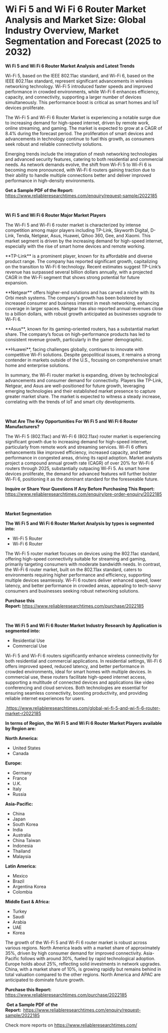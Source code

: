 <p><h1>Wi Fi 5 and Wi Fi 6 Router Market Analysis and Market Size: Global Industry Overview, Market Segmentation and Forecast (2025 to 2032)</h1></p><p><strong>Wi Fi 5 and Wi Fi 6 Router Market Analysis and Latest Trends</strong></p>
<p><p>Wi-Fi 5, based on the IEEE 802.11ac standard, and Wi-Fi 6, based on the IEEE 802.11ax standard, represent significant advancements in wireless networking technology. Wi-Fi 5 introduced faster speeds and improved performance in crowded environments, while Wi-Fi 6 enhances efficiency, capacity, and connectivity, supporting a larger number of devices simultaneously. This performance boost is critical as smart homes and IoT devices proliferate.</p><p>The Wi-Fi 5 and Wi-Fi 6 Router Market is experiencing a notable surge due to increasing demand for high-speed internet, driven by remote work, online streaming, and gaming. The market is expected to grow at a CAGR of 8.4% during the forecast period. The proliferation of smart devices and advancements in technology continue to fuel this growth, as consumers seek robust and reliable connectivity solutions. </p><p>Emerging trends include the integration of mesh networking technologies and advanced security features, catering to both residential and commercial needs. As network demands evolve, the shift from Wi-Fi 5 to Wi-Fi 6 is becoming more pronounced, with Wi-Fi 6 routers gaining traction due to their ability to handle multiple connections better and deliver improved performance in high-density environments.</p></p>
<p><strong>Get a Sample PDF of the Report:&nbsp;</strong> <a href="https://www.reliableresearchtimes.com/enquiry/request-sample/2022185?utm_campaign=1420&utm_medium=2&utm_source=Github&utm_content=ia&utm_term=29032025&utm_id=wi-fi-5-and-wi-fi-6-router">https://www.reliableresearchtimes.com/enquiry/request-sample/2022185</a></p>
<p>&nbsp;</p>
<p><strong>Wi Fi 5 and Wi Fi 6 Router Major Market Players</strong></p>
<p><p>The Wi-Fi 5 and Wi-Fi 6 router market is characterized by intense competition among major players including TP-Link, Skyworth Digital, D-Link, Tenda, Netgear, Asus, Huawei, Qihoo 360, Gee, and Xiaomi. This market segment is driven by the increasing demand for high-speed internet, especially with the rise of smart home devices and remote working.</p><p>**TP-Link** is a prominent player, known for its affordable and diverse product range. The company has reported significant growth, capitalizing on the transition to Wi-Fi 6 technology. Recent estimates suggest TP-Link’s revenue has surpassed several billion dollars annually, with a projected CAGR in the Wi-Fi segment that shows strong potential for future expansion.</p><p>**Netgear** offers higher-end solutions and has carved a niche with its Orbi mesh systems. The company's growth has been bolstered by increased consumer and business interest in mesh networking, enhancing coverage in larger spaces. Netgear has also reported annual revenues close to a billion dollars, with robust growth anticipated as businesses upgrade to Wi-Fi 6.</p><p>**Asus**, known for its gaming-oriented routers, has a substantial market share. The company’s focus on high-performance products has led to consistent revenue growth, particularly in the gamer demographic. </p><p>**Huawei**, facing challenges globally, continues to innovate with competitive Wi-Fi solutions. Despite geopolitical issues, it remains a strong contender in markets outside of the U.S., focusing on comprehensive smart home and enterprise solutions.</p><p>In summary, the Wi-Fi router market is expanding, driven by technological advancements and consumer demand for connectivity. Players like TP-Link, Netgear, and Asus are well-positioned for future growth, leveraging emerging technologies and their established market presence to capture greater market share. The market is expected to witness a steady increase, correlating with the trends of IoT and smart city developments.</p></p>
<p>&nbsp;</p>
<p><strong>What Are The Key Opportunities For Wi Fi 5 and Wi Fi 6 Router Manufacturers?</strong></p>
<p><p>The Wi-Fi 5 (802.11ac) and Wi-Fi 6 (802.11ax) router market is experiencing significant growth due to increasing demand for high-speed internet, particularly from remote work and streaming services. Wi-Fi 6 offers enhancements like improved efficiency, increased capacity, and better performance in congested areas, driving its rapid adoption. Market analysts project a compound annual growth rate (CAGR) of over 20% for Wi-Fi 6 routers through 2025, substantially outpacing Wi-Fi 5. As smart home devices proliferate, the demand for advanced features will further bolster Wi-Fi 6, positioning it as the dominant standard for the foreseeable future.</p></p>
<p><strong>Inquire or Share Your Questions If Any Before Purchasing This Report:</strong> <a href="https://www.reliableresearchtimes.com/enquiry/pre-order-enquiry/2022185?utm_campaign=1420&utm_medium=2&utm_source=Github&utm_content=ia&utm_term=29032025&utm_id=wi-fi-5-and-wi-fi-6-router">https://www.reliableresearchtimes.com/enquiry/pre-order-enquiry/2022185</a></p>
<p>&nbsp;</p>
<p><strong>Market Segmentation</strong></p>
<p><strong>The Wi Fi 5 and Wi Fi 6 Router Market Analysis by types is segmented into:</strong></p>
<p><ul><li>Wi-Fi 5 Router</li><li>Wi-Fi 6 Router</li></ul></p>
<p><p>The Wi-Fi 5 router market focuses on devices using the 802.11ac standard, offering high-speed connectivity suitable for streaming and gaming, primarily targeting consumers with moderate bandwidth needs. In contrast, the Wi-Fi 6 router market, built on the 802.11ax standard, caters to environments requiring higher performance and efficiency, supporting multiple devices seamlessly. Wi-Fi 6 routers deliver enhanced speed, lower latency, and better performance in crowded areas, appealing to tech-savvy consumers and businesses seeking robust networking solutions.</p></p>
<p><strong>Purchase this Report:&nbsp;</strong><a href="https://www.reliableresearchtimes.com/purchase/2022185?utm_campaign=1420&utm_medium=2&utm_source=Github&utm_content=ia&utm_term=29032025&utm_id=wi-fi-5-and-wi-fi-6-router">https://www.reliableresearchtimes.com/purchase/2022185</a></p>
<p>&nbsp;</p>
<p><strong>The Wi Fi 5 and Wi Fi 6 Router Market Industry Research by Application is segmented into:</strong></p>
<p><ul><li>Residential Use</li><li>Commercial Use</li></ul></p>
<p><p>Wi-Fi 5 and Wi-Fi 6 routers significantly enhance wireless connectivity for both residential and commercial applications. In residential settings, Wi-Fi 6 offers improved speed, reduced latency, and better performance in crowded environments, ideal for smart homes with multiple devices. In commercial use, these routers facilitate high-speed internet access, supporting a multitude of connected devices and applications like video conferencing and cloud services. Both technologies are essential for ensuring seamless connectivity, boosting productivity, and providing reliable internet experiences for users.</p></p>
<p><a href="https://www.reliableresearchtimes.com/global-wi-fi-5-and-wi-fi-6-router-market-r2022185?utm_campaign=1420&utm_medium=2&utm_source=Github&utm_content=ia&utm_term=29032025&utm_id=wi-fi-5-and-wi-fi-6-router">&nbsp;https://www.reliableresearchtimes.com/global-wi-fi-5-and-wi-fi-6-router-market-r2022185</a></p>
<p><strong>In terms of Region, the Wi Fi 5 and Wi Fi 6 Router Market Players available by Region are:</strong></p>
<p>
    <p> <strong> North America: </strong>
        <ul>
            <li>United States</li>
            <li>Canada</li>
        </ul>
        </p> 
    <p> <strong> Europe: </strong>
        <ul>
            <li>Germany</li>
            <li>France</li>
            <li>U.K.</li>
            <li>Italy</li>
            <li>Russia</li>
        </ul>
        </p> 
    <p> <strong> Asia-Pacific: </strong>
        <ul>
            <li>China</li>
            <li>Japan</li>
            <li>South Korea</li>
            <li>India</li>
            <li>Australia</li>
            <li>China Taiwan</li>
            <li>Indonesia</li>
            <li>Thailand</li>
            <li>Malaysia</li>
        </ul>
        </p> 
    <p> <strong> Latin America: </strong>
        <ul>
            <li>Mexico</li>
            <li>Brazil</li>
            <li>Argentina Korea</li>
            <li>Colombia</li>
        </ul>
        </p> 
    <p> <strong> Middle East & Africa: </strong>
        <ul>
            <li>Turkey</li>
            <li>Saudi</li>
            <li>Arabia</li>
            <li>UAE</li>
            <li>Korea</li>
        </ul>
    </p>
    </p>
<p><p>The growth of the Wi-Fi 5 and Wi-Fi 6 router market is robust across various regions. North America leads with a market share of approximately 35%, driven by high consumer demand for improved connectivity. Asia-Pacific follows with around 30%, fueled by rapid technological adoption. Europe holds about 25%, reflecting solid investments in network upgrades. China, with a market share of 10%, is growing rapidly but remains behind in total valuation compared to the other regions. North America and APAC are anticipated to dominate future growth.</p></p>
<p><strong>Purchase this Report: </strong><a href="https://www.reliableresearchtimes.com/purchase/2022185?utm_campaign=1420&utm_medium=2&utm_source=Github&utm_content=ia&utm_term=29032025&utm_id=wi-fi-5-and-wi-fi-6-router">https://www.reliableresearchtimes.com/purchase/2022185</a></p>
<p>&nbsp;<strong>Get a Sample PDF of the Report:&nbsp;&nbsp;</strong><a href="https://www.reliableresearchtimes.com/enquiry/request-sample/2022185?utm_campaign=1420&utm_medium=2&utm_source=Github&utm_content=ia&utm_term=29032025&utm_id=wi-fi-5-and-wi-fi-6-router">https://www.reliableresearchtimes.com/enquiry/request-sample/2022185</a></p>
<p><strong></strong></p>
<p>Check more reports on <a href="https://www.reliableresearchtimes.com/?utm_campaign=1420&utm_medium=2&utm_source=Github&utm_content=ia&utm_term=29032025&utm_id=wi-fi-5-and-wi-fi-6-router">https://www.reliableresearchtimes.com/</a></p>